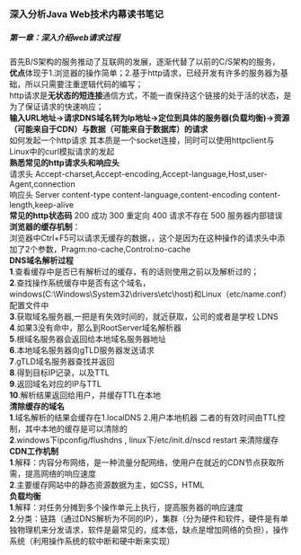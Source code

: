### 深入分析Java Web技术内幕读书笔记

##### 第一章：深入介绍web请求过程

首先B/S架构的服务推动了互联网的发展，逐渐代替了以前的C/S架构的服务，<br>
**优点**体现于1.浏览器的操作简单；2.基于http请求，已经开发有许多的服务器为基础，所以只需要注重逻辑代码的编写；<br>
http请求是**无状态的短连接**通信方式，不能一直保持这个链接的处于活的状态，是为了保证请求的快速响应；<br>
**输入URL地址->请求DNS域名转为Ip地址->定位到具体的服务器(负载均衡)->资源（可能来自于CDN）与数据（可能来自于数据库）的请求**<br>
如何发起一个http请求 其本质是一个socket连接，同时可以使用httpclient与Linux中的curl模拟请求的发起<br>
**熟悉常见的http请求头和响应头**<br>
请求头  Accept-charset,Accept-encoding,Accept-language,Host,user-Agent,connection<br>
响应头  Server content-type  content-language,content-encoding content-length,keep-alive<br>
**常见的http状态码**    200 成功 300 重定向  400 请求不存在 500 服务器内部错误<br>
**浏览器的缓存机制**：<br>
  浏览器中Ctrl+F5可以请求无缓存的数据，，这个是因为在这种操作的请求头中添加了2个参数，Pragm:no-cache,Control:no-cache<br>
**DNS域名解析过程**<br>
**1**.查看缓存中是否已有解析过的缓存，有的话则使用之前以及解析过的；<br>
**2**.查找操作系统缓存中是否有这个域名，windows(C:\Windows\System32\drivers\etc\host)和Linux（etc/name.conf）配置文件中<br>
**3**.获取域名服务器,一把是有失效时间的，就近获取，公司的或者是学校 LDNS<br>
**4**.如果3没有命中，那么到RootServer域名解析器<br>
**5**.根域名服务器会返回给本地域名服务器地址<br>
**6**.本地域名服务器向gTLD服务器发送请求<br>
**7**.gTLD域名服务器查找并返回<br>
**8**.得到目标IP记录，以及TTL<br>
**9**.返回域名对应的IP与TTL<br>
**10**.解析结果返回给用户，并缓存TTL在本地<br>
**清除缓存的域名**<br>
**1**.域名解析的结果会缓存在1.localDNS 2.用户本地机器 二者的有效时间由TTL控制，其中本地的缓存是可以清除的<br>
**2**.windows下ipconfig/flushdns , linux下/etc/init.d/nscd restart  来清除缓存<br>
**CDN工作机制**<br>
**1**.解释：内容分布网络，是一种流量分配网络，使用户在就近的CDN节点获取所需，提高网络的响应速度<br>
**2**.主要缓存网站中的静态资源数据为主，如CSS，HTML<br>
**负载均衡**<br/>
**1**.解释：对任务分摊到多个操作单元上执行，提高服务器的响应速度<br>
**2**.分类：链路（通过DNS解析为不同的IP），集群（分为硬件和软件，硬件是有单独物理机来分发请求，软件是最常见的，成本低，缺点是增加网络的负担），操作系统（利用操作系统的软中断和硬中断来实现）

















































